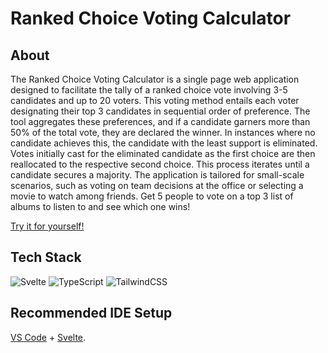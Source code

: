 # Ranked Choice Voting Calculator

## About

The Ranked Choice Voting Calculator is a single page web application
designed to facilitate the tally of a ranked choice vote involving 3-5
candidates and up to 20 voters. This voting method entails each voter
designating their top 3 candidates in sequential order of preference.
The tool aggregates these preferences, and if a candidate garners more
than 50% of the total vote, they are declared the winner. In instances
where no candidate achieves this, the candidate with the least support
is eliminated. Votes initially cast for the eliminated candidate as
the first choice are then reallocated to the respective second choice.
This process iterates until a candidate secures a majority. The
application is tailored for small-scale scenarios, such as voting on
team decisions at the office or selecting a movie to watch among
friends. Get 5 people to vote on a top 3 list of albums to listen to
and see which one wins!

[Try it for yourself!](https://ranked-choice-three.vercel.app/)

## Tech Stack

![Svelte](https://img.shields.io/badge/Svelte-4A4A55?style=for-the-badge&logo=svelte&logoColor=FF3E00)
![TypeScript](https://img.shields.io/static/v1?style=for-the-badge&message=TypeScript&color=3178C6&logo=TypeScript&logoColor=FFFFFF&label=)
![TailwindCSS](https://img.shields.io/badge/tailwindcss-%2338B2AC.svg?style=for-the-badge&logo=tailwind-css&logoColor=white)

## Recommended IDE Setup

[VS Code](https://code.visualstudio.com/) + [Svelte](https://marketplace.visualstudio.com/items?itemName=svelte.svelte-vscode).
